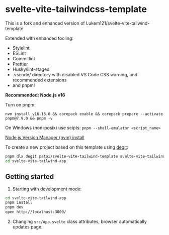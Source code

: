 # svelte-vite-tailwindcss-template

This is a fork and enhanced version of Lukem121/svelte-vite-tailwind-template

Extended with enhanced tooling:

- Stylelint
- ESLint
- Commitlint
- Prettier
- Husky/lint-staged
- .vscode/ directory with disabled VS Code CSS warning, and recommended extensions
- and pnpm!

**Recommended: Node.js v16**

Turn on pnpm:

`nvm install v16.16.0 && corepack enable && corepack prepare --activate pnpm@7.9.0 && pnpm -v`

On Windows (non-posix) use scipts: `pnpm --shell-emulator <script_name>`

[Node.js Version Manager (nvm) install](https://github.com/nvm-sh/nvm#installing-and-updating)

To create a new project based on this template using [degit](https://github.com/Rich-Harris/degit):

```bash
pnpm dlx degit patoi/svelte-vite-tailwind-template svelte-vite-tailwind-app
cd svelte-vite-tailwind-app
```

## Getting started

1. Starting with development mode:

```bash
cd svelte-vite-tailwind-app
pnpm install
pnpm dev
open http://localhost:3000/
```

2. Changing `src/App.svelte` class attributes, browser automatically updates page.
